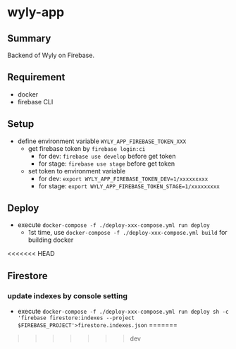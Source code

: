 # wyly-app

## Summary

Backend of Wyly on Firebase.

## Requirement

- docker
- firebase CLI

## Setup

- define environment variable `WYLY_APP_FIREBASE_TOKEN_XXX`
  - get firebase token by `firebase login:ci`
    - for dev: `firebase use develop` before get token
    - for stage: `firebase use stage` before get token
  - set token to environment variable
    - for dev: `export WYLY_APP_FIREBASE_TOKEN_DEV=1/xxxxxxxxx`
    - for stage: `export WYLY_APP_FIREBASE_TOKEN_STAGE=1/xxxxxxxxx`

## Deploy

- execute `docker-compose -f ./deploy-xxx-compose.yml run deploy`
  - 1st time, use `docker-compose -f ./deploy-xxx-compose.yml build` for building docker

<<<<<<< HEAD
## Firestore

### update indexes by console setting

- execute  `docker-compose -f ./deploy-xxx-compose.yml run deploy sh -c 'firebase firestore:indexes --project $FIREBASE_PROJECT'>firestore.indexes.json`
=======
>>>>>>> dev
